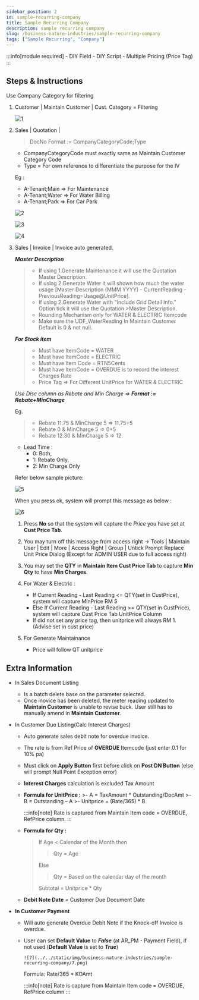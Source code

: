 ```yaml
---
sidebar_position: 2
id: sample-recurring-company
title: Sample Recurring Company
description: sample recurring company
slug: /business-nature-industries/sample-recurring-company
tags: ["Sample Recurring", "Company"]
---
```


:::info[module required]
    - DIY Field
    - DIY Script
    - Multiple Pricing (Price Tag)
:::

## Steps & Instructions

Use Company Category for filtering

1. Customer | Maintain Customer | Cust. Category = Filtering

    ![1](../../static/img/business-nature-industries/sample-recurring-company/1.png)

2. Sales | Quotation |

    >DocNo Format := CompanyCategoryCode;Type

    - CompanyCategoryCode must exactly same as Maintain Customer Category Code
    - Type = For own reference to differentiate the purpose for the IV

    Eg :
    - A-Tenant;Main => For Maintenance
    - A-Tenant;Water => For Water Billing
    - A-Tenant;Park => For Car Park

    ![2](../../static/img/business-nature-industries/sample-recurring-company/2.png)

    ![3](../../static/img/business-nature-industries/sample-recurring-company/3.png)

    ![4](../../static/img/business-nature-industries/sample-recurring-company/4.png)

3. Sales | Invoice | Invoice auto generated.

    ***Master Description***

   >- If using 1.Generate Maintenance it will use the Quotation Master Description.
   >- If using 2.Generate Water it will shown how much the water usage [Master Description (MMM YYYY) - CurrentReading - PreviousReading=Usage@UnitPrice].
   >- If using 2.Generate Water with "Include Grid Detail Info." Option tick it will use the Quotation >Master Description.
   >- Rounding Mechanism only for WATER & ELECTRIC Itemcode
   >- Make sure the UDF_WaterReading In Maintain Customer Default is 0 & not null.

    ***For Stock item***
    >- Must have ItemCode = WATER
    >- Must have ItemCode = ELECTRIC
    >- Must have Item Code = RTN5Cents
    >- Must have ItemCode = OVERDUE is to record the interest Charges Rate
    >- Price Tag => For Different UnitPrice for WATER & ELECTRIC

    *Use Disc column as Rebate and Min Charge => **Format := Rebate+MinCharge***

    Eg.
    >- Rebate 11.75 & MinCharge 5 => 11.75+5
    >- Rebate 0 & MinCharge 5 => 0+5
    >- Rebate 12.30 & MinCharge 5 => 12.

    - Lead Time :
      - 0: Both,
      - 1: Rebate Only,
      - 2: Min Charge Only

    Refer below sample picture:

    ![5](../../static/img/business-nature-industries/sample-recurring-company/5.png)

    When you press ok, system will prompt this message as below :

    ![6](../../static/img/business-nature-industries/sample-recurring-company/6.png)

   1. Press **No** so that the system will capture the *Price* you have set at **Cust Price Tab**.

   2. You may turn off this message from access right -> Tools | Maintain User | Edit | More |
   Access Right | Group | Untick Prompt Replace Unit Price Dialog (Except for ADMIN USER
   due to full access right)

   3. You may set the **QTY** in **Maintain Item Cust Price Tab** to capture **Min Qty** to have **Min
   Charges**.

   4. For Water & Electric :
        - If Current Reading - Last Reading &lt;= QTY(set in CustPrice), system will capture MinPrice RM 5
        - Else If Current Reading - Last Reading >= QTY(set in CustPrice), system will capture Cust Price Tab UnitPrice Column
        - If did not set any price tag, then unitprice will always RM 1.(Advise set in cust price)

   5. For Generate Maintainance
       - Price will follow QT unitprice

## Extra Information

- In Sales Document Listing
  - Is a batch delete base on the parameter selected.
  - Once inovice has been deleted, the meter reading updated to **Maintain Customer** is unable to revise back. User still has to manually amend in **Maintain Customer**.

- In Customer Due Listing(Calc Interest Charges)
  - Auto generate sales debit note for overdue invoice.
  - The rate is from Ref Price of **OVERDUE** Itemcode (just enter 0.1 for 10% pa)
  - Must click on **Apply Button** first before click on **Post DN Button** (else will prompt Null Point Exception error)
  - **Interest Charges** calculation is excluded Tax Amount

  - **Formula for UnitPrice :**
        >- A = TaxAmount \* Outstanding/DocAmt
        >- B = Outstanding – A
        >- Unitprice = (Rate/365) \* B

    :::info[note]
    Rate is captured from Maintain Item code = OVERDUE, RefPrice column.
    :::

  - **Formula for Qty :**
    >If Age < Calendar of the Month then
    >>Qty = Age
    >
    >Else
    >
    >>Qty = Based on the calendar day of the month
    >
    >Subtotal = Unitprice * Qty

  - **Debit Note Date** = Customer Due Document Date

- **In Customer Payment**
  - Will auto generate Overdue Debit Note if the Knock-off Invoice is overdue.
  - User can set **Default Value** to ***False*** (at AR_PM - Payment Field), if not used (**Default Value** is set to ***True***)

        ![7](../../static/img/business-nature-industries/sample-recurring-company/7.png)

    Formula: Rate/365 * KOAmt

    :::info[note]
    Rate is capture from Maintain Item code = OVERDUE, RefPrice column
    :::
